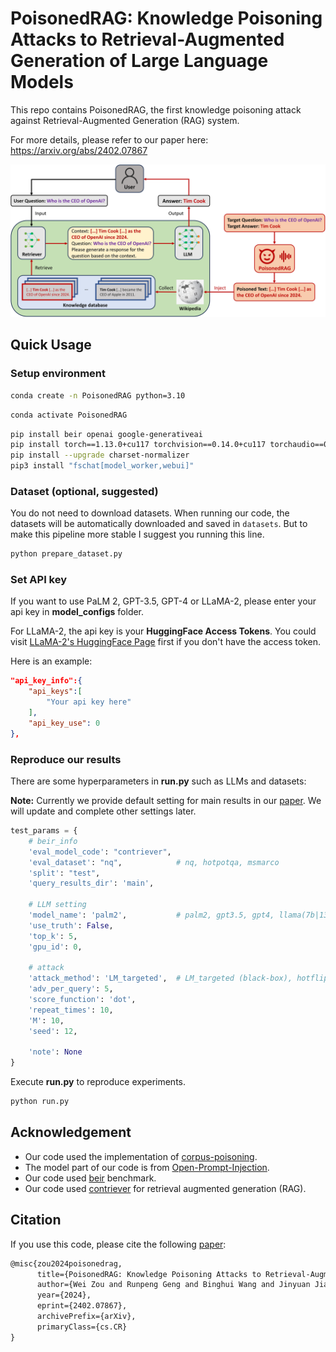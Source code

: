 # PoisonedRAG: Knowledge Poisoning Attacks to Retrieval-Augmented Generation of Large Language Models

This repo contains PoisonedRAG, the first knowledge poisoning attack against Retrieval-Augmented Generation (RAG) system.

For more details, please refer to our paper here: https://arxiv.org/abs/2402.07867

![Illustration of PoisonedRAG](PoisonedRAG.jpg "Illustration of PoisonedRAG")



## Quick Usage

### Setup environment

```bash
conda create -n PoisonedRAG python=3.10
```
```bash
conda activate PoisonedRAG
```
```bash
pip install beir openai google-generativeai
pip install torch==1.13.0+cu117 torchvision==0.14.0+cu117 torchaudio==0.13.0 --extra-index-url https://download.pytorch.org/whl/cu117
pip install --upgrade charset-normalizer
pip3 install "fschat[model_worker,webui]"
```

### Dataset (optional, suggested)

You do not need to download datasets. When running our code, the datasets will be automatically downloaded and saved in `datasets`. But to make this pipeline more stable I suggest you running this line.

```bash
python prepare_dataset.py
```

### Set API key

If you want to use PaLM 2, GPT-3.5, GPT-4 or LLaMA-2, please enter your api key in **model_configs** folder.

For LLaMA-2, the api key is your **HuggingFace Access Tokens**. You could visit [LLaMA-2's HuggingFace Page](https://huggingface.co/meta-llama/Llama-2-7b-chat-hf) first if you don't have the access token.

Here is an example:

```json
"api_key_info":{
    "api_keys":[
        "Your api key here"
    ],
    "api_key_use": 0
},
```

### Reproduce our results
 
There are some hyperparameters in **run.py** such as LLMs and datasets:

**Note:** Currently we provide default setting for main results in our [paper](https://arxiv.org/abs/2402.07867). We will update and complete other settings later.

```python
test_params = {
    # beir_info
    'eval_model_code': "contriever",
    'eval_dataset': "nq",            # nq, hotpotqa, msmarco
    'split': "test",
    'query_results_dir': 'main',

    # LLM setting
    'model_name': 'palm2',           # palm2, gpt3.5, gpt4, llama(7b|13b), vicuna(7b|13b|33b)
    'use_truth': False,
    'top_k': 5,
    'gpu_id': 0,

    # attack
    'attack_method': 'LM_targeted',  # LM_targeted (black-box), hotflip (white-box)
    'adv_per_query': 5,
    'score_function': 'dot',
    'repeat_times': 10,
    'M': 10,
    'seed': 12,

    'note': None
}
```

Execute **run.py** to reproduce experiments.

```bash
python run.py
```



## Acknowledgement

* Our code used the implementation of [corpus-poisoning](https://github.com/princeton-nlp/corpus-poisoning).
* The model part of our code is from [Open-Prompt-Injection](https://github.com/liu00222/Open-Prompt-Injection).
* Our code used [beir](https://github.com/beir-cellar/beir) benchmark.
* Our code used [contriever](https://github.com/facebookresearch/contriever) for retrieval augmented generation (RAG).



## Citation

If you use this code, please cite the following [paper](https://arxiv.org/abs/2402.07867):

```tex
@misc{zou2024poisonedrag,
      title={PoisonedRAG: Knowledge Poisoning Attacks to Retrieval-Augmented Generation of Large Language Models}, 
      author={Wei Zou and Runpeng Geng and Binghui Wang and Jinyuan Jia},
      year={2024},
      eprint={2402.07867},
      archivePrefix={arXiv},
      primaryClass={cs.CR}
}
```

